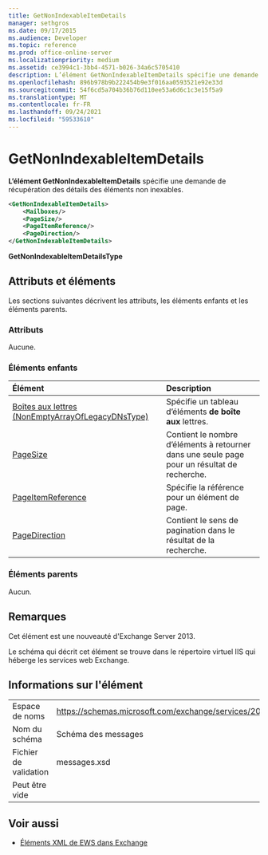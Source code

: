 ```yaml
---
title: GetNonIndexableItemDetails
manager: sethgros
ms.date: 09/17/2015
ms.audience: Developer
ms.topic: reference
ms.prod: office-online-server
ms.localizationpriority: medium
ms.assetid: ce3994c1-3bb4-4571-b026-34a6c5705410
description: L’élément GetNonIndexableItemDetails spécifie une demande de récupération des détails des éléments non inexables.
ms.openlocfilehash: 896b978b9b222454b9e3f016aa0593521e92e33d
ms.sourcegitcommit: 54f6cd5a704b36b76d110ee53a6d6c1c3e15f5a9
ms.translationtype: MT
ms.contentlocale: fr-FR
ms.lasthandoff: 09/24/2021
ms.locfileid: "59533610"
---
```

# <a name="getnonindexableitemdetails"></a>GetNonIndexableItemDetails

**L’élément GetNonIndexableItemDetails** spécifie une demande de récupération des détails des éléments non inexables. 
  
```XML
<GetNonIndexableItemDetails>
    <Mailboxes/>
    <PageSize/>
    <PageItemReference/>
    <PageDirection/>
</GetNonIndexableItemDetails>
```

 **GetNonIndexableItemDetailsType**
## <a name="attributes-and-elements"></a>Attributs et éléments

Les sections suivantes décrivent les attributs, les éléments enfants et les éléments parents.
  
### <a name="attributes"></a>Attributs

Aucune.
  
### <a name="child-elements"></a>Éléments enfants

|**Élément**|**Description**|
|:-----|:-----|
|[Boîtes aux lettres (NonEmptyArrayOfLegacyDNsType)](mailboxes-nonemptyarrayoflegacydnstype.md) <br/> |Spécifie un tableau d’éléments **de boîte aux** lettres.  <br/> |
|[PageSize](pagesize.md) <br/> |Contient le nombre d’éléments à retourner dans une seule page pour un résultat de recherche.  <br/> |
|[PageItemReference](pageitemreference.md) <br/> |Spécifie la référence pour un élément de page.  <br/> |
|[PageDirection](pagedirection.md) <br/> |Contient le sens de pagination dans le résultat de la recherche.  <br/> |
   
### <a name="parent-elements"></a>Éléments parents

Aucun.
  
## <a name="remarks"></a>Remarques

Cet élément est une nouveauté d'Exchange Server 2013.
  
Le schéma qui décrit cet élément se trouve dans le répertoire virtuel IIS qui héberge les services web Exchange.
  
## <a name="element-information"></a>Informations sur l'élément

|||
|:-----|:-----|
|Espace de noms  <br/> |https://schemas.microsoft.com/exchange/services/2006/messages  <br/> |
|Nom du schéma  <br/> |Schéma des messages  <br/> |
|Fichier de validation  <br/> |messages.xsd  <br/> |
|Peut être vide  <br/> ||
   
## <a name="see-also"></a>Voir aussi



- [Éléments XML de EWS dans Exchange](ews-xml-elements-in-exchange.md)

